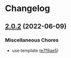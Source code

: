 # Changelog

## [2.0.2](https://github.com/awesomeorganization/servers/compare/v2.0.1...v2.0.2) (2022-06-09)


### Miscellaneous Chores

* use template ([e7f9ae5](https://github.com/awesomeorganization/servers/commit/e7f9ae5d7e8dc64677a46ab47569031e819b97ae))
